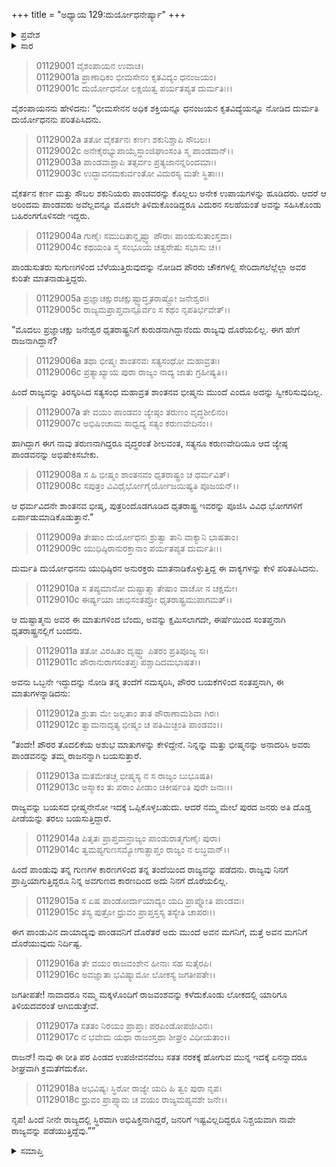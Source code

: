 +++
title = "ಅಧ್ಯಾಯ 129:ದುರ್ಯೋಧನೇರ್ಷ್ಯಾ"
+++

<details><summary>ಪ್ರವೇಶ</summary>


।।   ಓಂ ಓಂ ನಮೋ ನಾರಾಯಣಾಯ।।   ಶ್ರೀ ವೇದವ್ಯಾಸಾಯ ನಮಃ ।।

ಶ್ರೀ ಕೃಷ್ಣದ್ವೈಪಾಯನ ವೇದವ್ಯಾಸ ವಿರಚಿತ  

**ಶ್ರೀ ಮಹಾಭಾರತ**

**ಆದಿ ಪರ್ವ**

**ಜತುಗೃಹ ಪರ್ವ**

**ಅಧ್ಯಾಯ 129**

</details>


<details><summary>ಸಾರ</summary>

ಪಾಂಡವರನ್ನು ಕೊಲ್ಲಲು ಕೌರವರ ಹಲವು ಉಪಾಯಗಳು; ಪಾಂಡುಸುತರ ಜನಪ್ರಿಯತೆಯನ್ನು ನೋಡಿ ದುರ್ಯೋಧನನು ಪರಿತಪಿಸಿದುದು (1-10). ತಾವು ಪರಪಿಂಡದ ಜೀವನಕ್ಕೆ ಹೋಗುವ ಮುನ್ನ ಏನನ್ನಾದರೂ ಮಾಡಬೇಕೆಂದು ದುರ್ಯೋಧನನು ಏಕಾಂತದಲ್ಲಿ ಧೃತರಾಷ್ಟ್ರನಿಗೆ ಹೇಳುವುದು (11-18).

</details>


> 01129001 ವೈಶಂಪಾಯನ ಉವಾಚ।  
01129001a ಪ್ರಾಣಾಧಿಕಂ ಭೀಮಸೇನಂ ಕೃತವಿದ್ಯಂ ಧನಂಜಯಂ।  
01129001c ದುರ್ಯೋಧನೋ ಲಕ್ಷಯಿತ್ವ ಪರ್ಯತಪ್ಯತ ದುರ್ಮತಿಃ।।

ವೈಶಂಪಾಯನನು ಹೇಳಿದನು: “ಭೀಮಸೇನನ ಅಧಿಕ ಶಕ್ತಿಯನ್ನೂ ಧನಂಜಯನ ಕೃತವಿದ್ಯೆಯನ್ನೂ ನೋಡಿದ ದುರ್ಮತಿ ದುರ್ಯೋಧನನು ಪರಿತಪಿಸಿದನು.

> 01129002a ತತೋ ವೈಕರ್ತನಃ ಕರ್ಣಃ ಶಕುನಿಶ್ಚಾಪಿ ಸೌಬಲಃ।  
01129002c ಅನೇಕೈರಭ್ಯುಪಾಯೈಸ್ತಾಂಜಿಘಾಂಸಂತಿ ಸ್ಮ ಪಾಂಡವಾನ್।।  
01129003a ಪಾಂಡವಾಶ್ಚಾಪಿ ತತ್ಸರ್ವಂ ಪ್ರತ್ಯಜಾನನ್ನರಿಂದಮಾಃ।  
01129003c ಉದ್ಭಾವನಮಕುರ್ವಂತೋ ವಿದುರಸ್ಯ ಮತೇ ಸ್ಥಿತಾಃ।।

ವೈಕರ್ತನ ಕರ್ಣ ಮತ್ತು ಸೌಬಲ ಶಕುನಿಯರು ಪಾಂಡವರನ್ನು ಕೊಲ್ಲಲು ಅನೇಕ ಉಪಾಯಗಳನ್ನು ಹೂಡಿದರು. ಆದರೆ ಆ ಅರಿಂದಮ ಪಾಂಡವರು ಅವೆಲ್ಲವನ್ನೂ ಮೊದಲೇ ತಿಳಿದುಕೊಂಡಿದ್ದರೂ ವಿದುರನ ಸಲಹೆಯಂತೆ ಅವನ್ನು ಸಹಿಸಿಕೊಂಡು ಬಹಿರಂಗಗೊಳಿಸದೇ ಇದ್ದರು.

> 01129004a ಗುಣೈಃ ಸಮುದಿತಾನ್ದೃಷ್ಟ್ವಾ ಪೌರಾಃ ಪಾಂಡುಸುತಾಂಸ್ತದಾ।   
01129004c ಕಥಯಂತಿ ಸ್ಮ ಸಂಭೂಯ ಚತ್ವರೇಷು ಸಭಾಸು ಚ।।

ಪಾಂಡುಸುತರು ಸುಗುಣಗಳಿಂದ ಬೆಳೆಯುತ್ತಿರುವುದನ್ನು ನೋಡಿದ ಪೌರರು ಚೌಕಗಳಲ್ಲಿ ಸೇರಿದಾಗಲೆಲ್ಲೆಲ್ಲಾ ಅವರ ಕುರಿತೇ ಮಾತನಾಡುತ್ತಿದ್ದರು.

> 01129005a ಪ್ರಜ್ಞಾಚಕ್ಷುರಚಕ್ಷುಷ್ಟ್ವಾದ್ಧೃತರಾಷ್ಟ್ರೋ ಜನೇಶ್ವರಃ।  
01129005c ರಾಜ್ಯಮಪ್ರಾಪ್ತವಾನ್ಪೂರ್ವಂ ಸ ಕಥಂ ನೃಪತಿರ್ಭವೇತ್।।

“ಮೊದಲು ಪ್ರಜ್ಞಾಚಕ್ಷು ಜನೇಶ್ವರ ಧೃತರಾಷ್ಟ್ರನಿಗೆ ಕುರುಡನಾಗಿದ್ದಾನೆಂದು ರಾಜ್ಯವು ದೊರೆಯಲಿಲ್ಲ. ಈಗ ಹೇಗೆ ರಾಜನಾಗಿದ್ದಾನೆ?

> 01129006a ತಥಾ ಭೀಷ್ಮಃ ಶಾಂತನವಃ ಸತ್ಯಸಂಧೋ ಮಹಾವ್ರತಃ।  
01129006c ಪ್ರತ್ಯಾಖ್ಯಾಯ ಪುರಾ ರಾಜ್ಯಂ ನಾದ್ಯ ಜಾತು ಗ್ರಹೀಷ್ಯತಿ।।

ಹಿಂದೆ ರಾಜ್ಯವನ್ನು ತಿರಸ್ಕರಿಸಿದ ಸತ್ಯಸಂಧ ಮಹಾವ್ರತ ಶಾಂತನವ ಭೀಷ್ಮನು ಮುಂದೆ ಎಂದೂ ಅದನ್ನು ಸ್ವೀಕರಿಸುವುದಿಲ್ಲ.

> 01129007a ತೇ ವಯಂ ಪಾಂಡವಂ ಜ್ಯೇಷ್ಠಂ ತರುಣಂ ವೃದ್ಧಶೀಲಿನಂ।  
01129007c ಅಭಿಷಿಂಚಾಮ ಸಾಧ್ವದ್ಯ ಸತ್ಯಂ ಕರುಣವೇದಿನಂ।।

ಹಾಗಿದ್ದಾಗ ಈಗ ನಾವು ತರುಣನಾಗಿದ್ದರೂ ವೃದ್ಧರಂತೆ ಶೀಲವಂತ, ಸತ್ಯನೂ ಕರುಣವೇದಿಯೂ ಆದ ಜ್ಯೇಷ್ಠ ಪಾಂಡವನನ್ನು ಅಭಿಷೇಕಿಸಬೇಕು.

> 01129008a ಸ ಹಿ ಭೀಷ್ಮಂ ಶಾಂತನವಂ ಧೃತರಾಷ್ಟ್ರಂ ಚ ಧರ್ಮವಿತ್।  
01129008c ಸಪುತ್ರಂ ವಿವಿಧೈರ್ಭೋಗೈರ್ಯೋಜಯಿಷ್ಯತಿ ಪೂಜಯನ್।।

ಆ ಧರ್ಮವಿದನೇ ಶಾಂತನವ ಭೀಷ್ಮ, ಪುತ್ರರಿಂದೊಡಗೂಡಿದ ಧೃತರಾಷ್ಟ್ರ ಇವರನ್ನು ಪೂಜಿಸಿ ವಿವಿಧ ಭೋಗಗಳಿಗೆ ಏರ್ಪಾಡುಮಾಡಿಕೊಡುತ್ತಾನೆ.”

> 01129009a ತೇಷಾಂ ದುರ್ಯೋಧನಃ ಶ್ರುತ್ವಾ ತಾನಿ ವಾಕ್ಯಾನಿ ಭಾಷತಾಂ।  
01129009c ಯುಧಿಷ್ಠಿರಾನುರಕ್ತಾನಾಂ ಪರ್ಯತಪ್ಯತ ದುರ್ಮತಿಃ।।

ದುರ್ಮತಿ ದುರ್ಯೋಧನನು ಯುಧಿಷ್ಠಿರನ ಅನುರಕ್ತರು ಮಾತನಾಡಿಕೊಳ್ಳುತ್ತಿದ್ದ ಈ ವಾಕ್ಯಗಳನ್ನು ಕೇಳಿ ಪರಿತಪಿಸಿದನು.

> 01129010a ಸ ತಪ್ಯಮಾನೋ ದುಷ್ಟಾತ್ಮಾ ತೇಷಾಂ ವಾಚೋ ನ ಚಕ್ಷಮೇ।  
01129010c ಈರ್ಷ್ಯಯಾ ಚಾಭಿಸಂತಪ್ತೋ ಧೃತರಾಷ್ಟ್ರಮುಪಾಗಮತ್।।

ಆ ದುಷ್ಟಾತ್ಮನು ಅವರ ಈ ಮಾತುಗಳಿಂದ ಬೆಂದು, ಅವನ್ನು ಕ್ಷಮಿಸಲಾಗದೇ, ಈರ್ಷೆಯಿಂದ ಸಂತಪ್ತನಾಗಿ ಧೃತರಾಷ್ಟ್ರನಲ್ಲಿಗೆ ಬಂದನು.

> 01129011a ತತೋ ವಿರಹಿತಂ ದೃಷ್ಟ್ವಾ ಪಿತರಂ ಪ್ರತಿಪೂಜ್ಯ ಸಃ।  
01129011c ಪೌರಾನುರಾಗಸಂತಪ್ತಃ ಪಶ್ಚಾದಿದಮಭಾಷತ।।

ಅವನು ಒಬ್ಬನೇ ಇದ್ದುದನ್ನು ನೋಡಿ ತನ್ನ ತಂದೆಗೆ ನಮಸ್ಕರಿಸಿ, ಪೌರರ ಬಯಕೆಗಳಿಂದ ಸಂತಪ್ತನಾಗಿ, ಈ ಮಾತುಗಳನ್ನಾಡಿದನು:

> 01129012a ಶ್ರುತಾ ಮೇ ಜಲ್ಪತಾಂ ತಾತ ಪೌರಾಣಾಮಶಿವಾ ಗಿರಃ।  
01129012c ತ್ವಾಮನಾದೃತ್ಯ ಭೀಷ್ಮಂ ಚ ಪತಿಮಿಚ್ಛಂತಿ ಪಾಂಡವಂ।।

“ತಂದೇ! ಪೌರರ ತೊದಲಿಕೆಯ ಅಶುಭ ಮಾತುಗಳನ್ನು ಕೇಳಿದ್ದೇನೆ. ನಿನ್ನನ್ನು ಮತ್ತು ಭೀಷ್ಮನನ್ನು ಅನಾದರಿಸಿ ಅವರು ಪಾಂಡವನನ್ನು ತಮ್ಮ ರಾಜನನ್ನಾಗಿ ಬಯಸುತ್ತಾರೆ.

> 01129013a ಮತಮೇತಚ್ಚ ಭೀಷ್ಮಸ್ಯ ನ ಸ ರಾಜ್ಯಂ ಬುಭೂಷತಿ।  
01129013c ಅಸ್ಮಾಕಂ ತು ಪರಾಂ ಪೀಡಾಂ ಚಿಕೀರ್ಷಂತಿ ಪುರೇ ಜನಾಃ।।

ರಾಜ್ಯವನ್ನು ಬಯಸದ ಭೀಷ್ಮನೇನೋ ಇದಕ್ಕೆ ಒಪ್ಪಿಕೊಳ್ಳಬಹುದು. ಆದರೆ ನಮ್ಮ ಮೇಲೆ ಪುರದ ಜನರು ಅತಿ ದೊಡ್ಡ ಪೀಡೆಯನ್ನು ತರಲು ಬಯಸುತ್ತಿದ್ದಾರೆ.

> 01129014a ಪಿತೃತಃ ಪ್ರಾಪ್ತವಾನ್ರಾಜ್ಯಂ ಪಾಂಡುರಾತ್ಮಗುಣೈಃ ಪುರಾ।  
01129014c ತ್ವಮಪ್ಯಗುಣಸಮ್ಯೋಗಾತ್ಪ್ರಾಪ್ತಂ ರಾಜ್ಯಂ ನ ಲಬ್ಧವಾನ್।।

ಹಿಂದೆ ಪಾಂಡುವು ತನ್ನ ಗುಣಗಳ ಕಾರಣಗಳಿಂದ ತನ್ನ ತಂದೆಯಿಂದ ರಾಜ್ಯವನ್ನು ಪಡೆದನು. ರಾಜ್ಯವು ನಿನಗೆ ಪ್ರಾಪ್ತಿಯಾಗುತ್ತಿದ್ದರೂ ನಿನ್ನ ಅವಗುಣದ ಕಾರಣದಿಂದ ಅದು ನಿನಗೆ ದೊರೆಯಲಿಲ್ಲ.

> 01129015a ಸ ಏಷ ಪಾಂಡೋರ್ದಾಯಾದ್ಯಂ ಯದಿ ಪ್ರಾಪ್ನೋತಿ ಪಾಂಡವಃ।   
01129015c ತಸ್ಯ ಪುತ್ರೋ ಧ್ರುವಂ ಪ್ರಾಪ್ತಸ್ತಸ್ಯ ತಸ್ಯೇತಿ ಚಾಪರಃ।।

ಈಗ ಪಾಂಡುವಿನ ದಾಯಾದ್ಯವು ಪಾಂಡವನಿಗೆ ದೊರೆತರೆ ಅದು ಮುಂದೆ ಅವನ ಮಗನಿಗೆ, ಮತ್ತೆ ಅವನ ಮಗನಿಗೆ ದೊರೆಯುವುದು ನಿರ್ದಿಷ್ಟ.

> 01129016a ತೇ ವಯಂ ರಾಜವಂಶೇನ ಹೀನಾಃ ಸಹ ಸುತೈರಪಿ।  
01129016c ಅವಜ್ಞಾತಾ ಭವಿಷ್ಯಾಮೋ ಲೋಕಸ್ಯ ಜಗತೀಪತೇ।।

ಜಗತೀಪತೇ! ನಾವಾದರೂ ನಮ್ಮ ಮಕ್ಕಳೊಂದಿಗೆ ರಾಜವಂಶವನ್ನು ಕಳೆದುಕೊಂಡು ಲೋಕದಲ್ಲಿ ಯಾರಿಗೂ ತಿಳಿಯದವರಂತೆ ಆಗಿಬಿಡುತ್ತೇವೆ.

> 01129017a ಸತತಂ ನಿರಯಂ ಪ್ರಾಪ್ತಾಃ ಪರಪಿಂಡೋಪಜೀವಿನಃ।  
01129017c ನ ಭವೇಮ ಯಥಾ ರಾಜಂಸ್ತಥಾ ಶೀಘ್ರಂ ವಿಧೀಯತಾಂ।।

ರಾಜನ್! ನಾವು ಈ ರೀತಿ ಪರ ಪಿಂಡದ ಉಪಜೀವನವೆಂಬ ಸತತ ನರಕಕ್ಕೆ ಹೋಗುವ ಮುನ್ನ ಇದಕ್ಕೆ ಏನನ್ನಾದರೂ ಶೀಘ್ರವಾಗಿ ಕ್ರಮತೆಗೆದುಕೋ.

> 01129018a ಅಭವಿಷ್ಯಃ ಸ್ಥಿರೋ ರಾಜ್ಯೇ ಯದಿ ಹಿ ತ್ವಂ ಪುರಾ ನೃಪ।  
01129018c ಧ್ರುವಂ ಪ್ರಾಪ್ಸ್ಯಾಮ ಚ ವಯಂ ರಾಜ್ಯಮಪ್ಯವಶೇ ಜನೇ।।

ನೃಪ! ಹಿಂದೆ ನೀನೇ ರಾಜ್ಯದಲ್ಲಿ ಸ್ಥಿರವಾಗಿ ಅಭಿಷಿಕ್ತನಾಗಿದ್ದರೆ, ಜನರಿಗೆ ಇಷ್ಟವಿಲ್ಲದಿದ್ದರೂ ನಿಶ್ಚಯವಾಗಿ ನಾವೇ ರಾಜ್ಯವನ್ನು ಪಡೆಯುತ್ತಿದ್ದೆವು.””



<details><summary>ಸಮಾಪ್ತಿ</summary>

ಇತಿ ಶ್ರೀ ಮಹಾಭಾರತೇ ಆದಿಪರ್ವಣಿ ಜತುಗೃಹಪರ್ವಣಿ ದುರ್ಯೋಧನೇರ್ಷ್ಯಾಯಾಂ ಊನತ್ರಿಂಶದಧಿಕಶತತಮೋಽಧ್ಯಾಯಃ।।  
ಇದು ಶ್ರೀ ಮಹಾಭಾರತದಲ್ಲಿ ಆದಿಪರ್ವದಲ್ಲಿ ಜತುಗೃಹ ಪರ್ವದಲ್ಲಿ ದುರ್ಯೋಧನೇರ್ಷ್ಯಾಯಾಂ ನೂರಾಇಪ್ಪತ್ತೊಂಭತ್ತನೆಯ ಅಧ್ಯಾಯವು.

</details>

